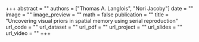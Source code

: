 +++
abstract = ""
authors = ["Thomas A. Langlois", "Nori Jacoby"]
date = ""
image = ""
image_preview = ""
math = false
publication = ""
title = "Uncovering visual priors in spatial memory using serial reproduction"
url_code = ""
url_dataset = ""
url_pdf = ""
url_project = ""
url_slides = ""
url_video = ""
+++